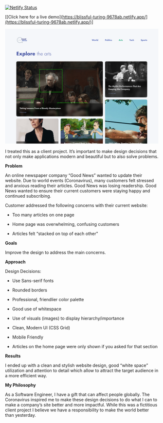 [![Netlify Status](https://api.netlify.com/api/v1/badges/edde364f-1b4f-432f-95a7-934fdae68115/deploy-status)](https://app.netlify.com/sites/blissful-turing-9678ab/deploys)

[[Click here for a live demo](https://blissful-turing-9678ab.netlify.app/](https://blissful-turing-9678ab.netlify.app/)]

<p align="center">
  <img src="./home-page.png" width="600"/>
</p>

I treated this as a client project. It’s important to make design decisions that not only make applications modern and beautiful but to also solve problems.

**Problem**

An online newspaper company “Good News” wanted to update their website. Due to world events (Coronavirus), many customers felt stressed and anxious reading their articles. Good News was losing readership. Good News wanted to ensure their current customers were staying happy and continued subscribing.

Customer addressed the following concerns with their current website:

-   Too many articles on one page

-   Home page was overwhelming, confusing customers

-   Articles felt “stacked on top of each other"

**Goals**

Improve the design to address the main concerns.

**Approach**

Design Decisions:

-   Use Sans-serif fonts

-   Rounded borders

-   Professional, friendlier color palette

-   Good use of whitespace

-   Use of visuals (images) to display hierarchy/importance

-   Clean, Modern UI (CSS Grid)

-   Mobile Friendly

-   Articles on the home page were only shown if you asked for that section

**Results**

I ended up with a clean and stylish website design, good “white space” utilization and attention to detail which allow to attract the target audience in a more efficient way.

**My Philosophy**

As a Software Engineer, I have a gift that can affect people globally. The Coronavirus inspired me to make these design decisions to do what I can to make a company’s site better and more impactful. While this was a fictitious client project I believe we have a responsibility to make the world better than yesterday.
